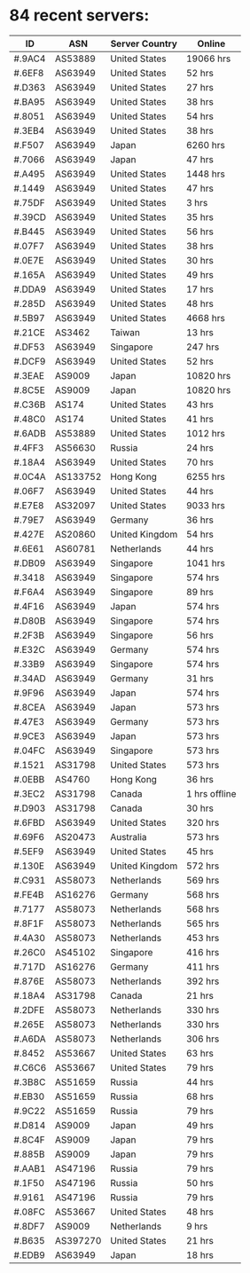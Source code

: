 # 84 recent servers:

| ID | ASN | Server Country | Online |
| ------ | ------ | ------ | ------ |
| #.9AC4 | AS53889 | United States | 19066 hrs |
| #.6EF8 | AS63949 | United States | 52 hrs |
| #.D363 | AS63949 | United States | 27 hrs |
| #.BA95 | AS63949 | United States | 38 hrs |
| #.8051 | AS63949 | United States | 54 hrs |
| #.3EB4 | AS63949 | United States | 38 hrs |
| #.F507 | AS63949 | Japan | 6260 hrs |
| #.7066 | AS63949 | Japan | 47 hrs |
| #.A495 | AS63949 | United States | 1448 hrs |
| #.1449 | AS63949 | United States | 47 hrs |
| #.75DF | AS63949 | United States | 3 hrs |
| #.39CD | AS63949 | United States | 35 hrs |
| #.B445 | AS63949 | United States | 56 hrs |
| #.07F7 | AS63949 | United States | 38 hrs |
| #.0E7E | AS63949 | United States | 30 hrs |
| #.165A | AS63949 | United States | 49 hrs |
| #.DDA9 | AS63949 | United States | 17 hrs |
| #.285D | AS63949 | United States | 48 hrs |
| #.5B97 | AS63949 | United States | 4668 hrs |
| #.21CE | AS3462 | Taiwan | 13 hrs |
| #.DF53 | AS63949 | Singapore | 247 hrs |
| #.DCF9 | AS63949 | United States | 52 hrs |
| #.3EAE | AS9009 | Japan | 10820 hrs |
| #.8C5E | AS9009 | Japan | 10820 hrs |
| #.C36B | AS174 | United States | 43 hrs |
| #.48C0 | AS174 | United States | 41 hrs |
| #.6ADB | AS53889 | United States | 1012 hrs |
| #.4FF3 | AS56630 | Russia | 24 hrs |
| #.18A4 | AS63949 | United States | 70 hrs |
| #.0C4A | AS133752 | Hong Kong | 6255 hrs |
| #.06F7 | AS63949 | United States | 44 hrs |
| #.E7E8 | AS32097 | United States | 9033 hrs |
| #.79E7 | AS63949 | Germany | 36 hrs |
| #.427E | AS20860 | United Kingdom | 54 hrs |
| #.6E61 | AS60781 | Netherlands | 44 hrs |
| #.DB09 | AS63949 | Singapore | 1041 hrs |
| #.3418 | AS63949 | Singapore | 574 hrs |
| #.F6A4 | AS63949 | Singapore | 89 hrs |
| #.4F16 | AS63949 | Japan | 574 hrs |
| #.D80B | AS63949 | Singapore | 574 hrs |
| #.2F3B | AS63949 | Singapore | 56 hrs |
| #.E32C | AS63949 | Germany | 574 hrs |
| #.33B9 | AS63949 | Singapore | 574 hrs |
| #.34AD | AS63949 | Germany | 31 hrs |
| #.9F96 | AS63949 | Japan | 574 hrs |
| #.8CEA | AS63949 | Japan | 573 hrs |
| #.47E3 | AS63949 | Germany | 573 hrs |
| #.9CE3 | AS63949 | Japan | 573 hrs |
| #.04FC | AS63949 | Singapore | 573 hrs |
| #.1521 | AS31798 | United States | 573 hrs |
| #.0EBB | AS4760 | Hong Kong | 36 hrs |
| #.3EC2 | AS31798 | Canada | 1 hrs offline |
| #.D903 | AS31798 | Canada | 30 hrs |
| #.6FBD | AS63949 | United States | 320 hrs |
| #.69F6 | AS20473 | Australia | 573 hrs |
| #.5EF9 | AS63949 | United States | 45 hrs |
| #.130E | AS63949 | United Kingdom | 572 hrs |
| #.C931 | AS58073 | Netherlands | 569 hrs |
| #.FE4B | AS16276 | Germany | 568 hrs |
| #.7177 | AS58073 | Netherlands | 568 hrs |
| #.8F1F | AS58073 | Netherlands | 565 hrs |
| #.4A30 | AS58073 | Netherlands | 453 hrs |
| #.26C0 | AS45102 | Singapore | 416 hrs |
| #.717D | AS16276 | Germany | 411 hrs |
| #.876E | AS58073 | Netherlands | 392 hrs |
| #.18A4 | AS31798 | Canada | 21 hrs |
| #.2DFE | AS58073 | Netherlands | 330 hrs |
| #.265E | AS58073 | Netherlands | 330 hrs |
| #.A6DA | AS58073 | Netherlands | 306 hrs |
| #.8452 | AS53667 | United States | 63 hrs |
| #.C6C6 | AS53667 | United States | 79 hrs |
| #.3B8C | AS51659 | Russia | 44 hrs |
| #.EB30 | AS51659 | Russia | 68 hrs |
| #.9C22 | AS51659 | Russia | 79 hrs |
| #.D814 | AS9009 | Japan | 49 hrs |
| #.8C4F | AS9009 | Japan | 79 hrs |
| #.885B | AS9009 | Japan | 79 hrs |
| #.AAB1 | AS47196 | Russia | 79 hrs |
| #.1F50 | AS47196 | Russia | 50 hrs |
| #.9161 | AS47196 | Russia | 79 hrs |
| #.08FC | AS53667 | United States | 48 hrs |
| #.8DF7 | AS9009 | Netherlands | 9 hrs |
| #.B635 | AS397270 | United States | 21 hrs |
| #.EDB9 | AS63949 | Japan | 18 hrs |

